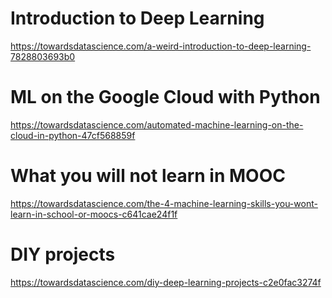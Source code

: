 # Introduction to Deep Learning 

https://towardsdatascience.com/a-weird-introduction-to-deep-learning-7828803693b0


# ML on the Google Cloud with Python

https://towardsdatascience.com/automated-machine-learning-on-the-cloud-in-python-47cf568859f

# What you will not learn in MOOC 

https://towardsdatascience.com/the-4-machine-learning-skills-you-wont-learn-in-school-or-moocs-c641cae24f1f

# DIY projects 

https://towardsdatascience.com/diy-deep-learning-projects-c2e0fac3274f

